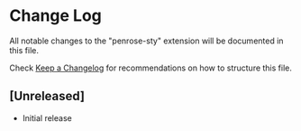 # Change Log

All notable changes to the "penrose-sty" extension will be documented in this file.

Check [Keep a Changelog](http://keepachangelog.com/) for recommendations on how to structure this file.

## [Unreleased]

- Initial release
